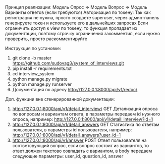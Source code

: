 Принцип реализации:
Модель Опрос => Модель Вопрос => Модель Варианты ответов (если требуются)
Авторизация по токену:
Так как регистрация не нужна, просто создаете superuser, через админ-панель генерируете токен и используете его в дальнейших запросах
Если ограничить доступ к view по токену, то функция пропадает из документации, поэтому строчку ограничения закомментил, если нужно проверить, просто раскомментируйте



Инструкция по установке:
1) git clone -b master https://github.com/sudovag3/system_of_interviews.git
2) pip install -r requirements.txt
3) cd interview_system
4) python manage.py migrate
5) python manage.py runserver
6) Документация по адресу http://127.0.0.1:8000/api/v1/redoc/  



Доп. функции вне сгенерированной документации:
1) http://127.0.0.1:8000/api/v1/detail_interview/ GET  Детализация опроса по вопросам и вариантам ответа, в параметры передаем id нужного опроса, например:
   http://127.0.0.1:8000/api/v1/detail_interview?id=1
2) http://127.0.0.1:8000/api/v1/detail_answers GET Статистика по ответам пользователя, в параметры id пользователя, например:
   http://127.0.0.1:8000/api/v1/detail_answers?user_id=1
3) http://127.0.0.1:8000/api/v1/answer POST Ответ пользователя на соответсвующий вопрос, если вопрос состоит из вариантов, то ответ должен текстово совпадать с вариантом, 
 в body передаем следующие параметры: user_id, question_id, answer 
